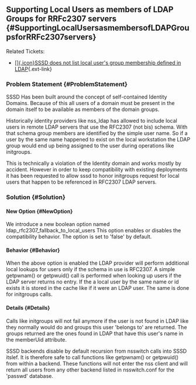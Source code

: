 Supporting Local Users as members of LDAP Groups for RRFc2307 servers {#SupportingLocalUsersasmembersofLDAPGroupsforRRFc2307servers}
---------------------------------------------------------------------

Related Tickets:

-   [[​]{.icon}SSSD does not list local user's group membership defined
    in LDAP](https://fedorahosted.org/sssd/ticket/1020){.ext-link}

### Problem Statement {#ProblemStatement}

SSSD Has been built around the concept of self-contained Identity
Domains. Because of this all users of a domain must be present in the
domain itself to be available as members of the domain groups.

Historically identity providers like nss\_ldap has allowed to include
local users in remote LDAP servers that use the RFC2307 (not bis)
schema. With that schema group members are identified by the simple user
name. So if a user by the same name happened to exist on the local
workstation the LDAP group would end up being assigned to the user
during operations like initgroups.

This is technically a violation of the Identity domain and works mostly
by accident. However in order to keep compatibility with existing
deployments it has been requested to allow sssd to honor initgroups
request for local users that happen to be referenced in RFC2307 LDAP
servers.

### Solution {#Solution}

#### New Option {#NewOption}

We introduce a new boolean option named
ldap\_rfc2307\_fallback\_to\_local\_users This option enables or
disables the compatibility behavior. The option is set to 'false' by
default.

#### Behavior {#Behavior}

When the above option is enabled the LDAP provider will perform
additional local lookups for users only if the schema in use is RFC2307.
A simple getpwnam() or getpwuid() call is performed when looking up
users if the LDAP server returns no entry. If the a local user by the
same name or id exists it is stored in the cache like if it were an LDAP
user. The same is done for initgroups calls.

#### Details {#Details}

Calls like initgroups will not fail anymore if the user is not found in
LDAP like they normally would do and groups this user 'belongs to' are
returned. The groups returned are the ones found in LDAP that have this
user's name in the memberUid attribute.

SSSD backends disable by default recursion from nsswitch calls into SSSD
itslef. It is therefore safe to call functions like getpwnam() or
getpwuid() from within a backend. These functions will not enter the nss
client and will return all users from any other backend listed in
nsswitch.conf for the 'passwd' database.
